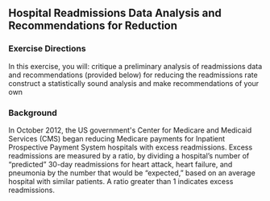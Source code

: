 
## Hospital Readmissions Data Analysis and Recommendations for Reduction

### Exercise Directions
In this exercise, you will:
critique a preliminary analysis of readmissions data and recommendations (provided below) for reducing the readmissions rate
construct a statistically sound analysis and make recommendations of your own

### Background
In October 2012, the US government's Center for Medicare and Medicaid Services (CMS) began reducing Medicare payments for Inpatient Prospective Payment System hospitals with excess readmissions. Excess readmissions are measured by a ratio, by dividing a hospital’s number of “predicted” 30-day readmissions for heart attack, heart failure, and pneumonia by the number that would be “expected,” based on an average hospital with similar patients. A ratio greater than 1 indicates excess readmissions.
